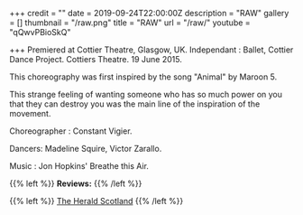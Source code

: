 +++
credit = ""
date = 2019-09-24T22:00:00Z
description = "RAW"
gallery = []
thumbnail = "/raw.png"
title = "RAW"
url = "/raw/"
youtube = "qQwvPBioSkQ"

+++
Premiered at Cottier Theatre, Glasgow, UK. Independant : Ballet, Cottier Dance Project. Cottiers Theatre. 19 June 2015.

This choreography was first inspired by the song "Animal" by Maroon 5.

This strange feeling of wanting someone who has so much power on you that they can destroy you was the main line of the inspiration of the movement.

Choreographer : Constant Vigier.

Dancers: Madeline Squire, Victor Zarallo.

Music : Jon Hopkins' Breathe this Air.

{{% left %}} **Reviews:** {{% /left %}}

{{% left %}} [The Herald Scotland](https://www.heraldscotland.com/arts_ents/13413821.Dance_review__Independent_Ballet/) {{% /left %}}